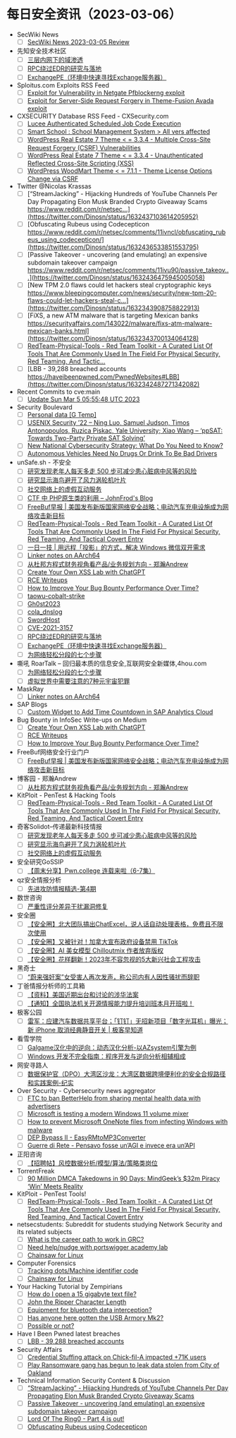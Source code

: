 # 每日安全资讯（2023-03-06）

- SecWiki News
  - [ ] [SecWiki News 2023-03-05 Review](http://www.sec-wiki.com/?2023-03-05)
- 先知安全技术社区
  - [ ] [三层内网下的域渗透](https://xz.aliyun.com/t/12259)
  - [ ] [RPC绕过EDR的研究与落地](https://xz.aliyun.com/t/12257)
  - [ ] [ExchangePE（环境中快速寻找Exchange服务器）](https://xz.aliyun.com/t/12255)
- Sploitus.com Exploits RSS Feed
  - [ ] [Exploit for Vulnerability in Netgate Pfblockerng exploit](https://sploitus.com/exploit?id=FD2D2165-817A-5929-9D58-9D9B33150C26&utm_source=rss&utm_medium=rss)
  - [ ] [Exploit for Server-Side Request Forgery in Theme-Fusion Avada exploit](https://sploitus.com/exploit?id=5E9DCD2E-92AA-5BFE-BDA1-9791FC4876CB&utm_source=rss&utm_medium=rss)
- CXSECURITY Database RSS Feed - CXSecurity.com
  - [ ] [Lucee Authenticated Scheduled Job Code Execution](https://cxsecurity.com/issue/WLB-2023030010)
  - [ ] [Smart School : School Management System > All vers affected](https://cxsecurity.com/issue/WLB-2023030009)
  - [ ] [WordPress Real Estate 7 Theme < = 3.3.4 - Multiple Cross-Site Request Forgery (CSRF) Vulnerabilities](https://cxsecurity.com/issue/WLB-2023030008)
  - [ ] [WordPress Real Estate 7 Theme < = 3.3.4 - Unauthenticated Reflected Cross-Site Scripting (XSS)](https://cxsecurity.com/issue/WLB-2023030007)
  - [ ] [WordPress WoodMart Theme < = 7.1.1 - Theme License Options Change via CSRF](https://cxsecurity.com/issue/WLB-2023030006)
- Twitter @Nicolas Krassas
  - [ ] [“StreamJacking” - Hijacking Hundreds of YouTube Channels Per Day Propagating Elon Musk Branded Crypto Giveaway Scams https://www.reddit.com/r/netsec...](https://twitter.com/Dinosn/status/1632437103614205952)
  - [ ] [Obfuscating Rubeus using Codecepticon https://www.reddit.com/r/netsec/comments/11ivncl/obfuscating_rubeus_using_codecepticon/](https://twitter.com/Dinosn/status/1632436533851553795)
  - [ ] [Passive Takeover - uncovering (and emulating) an expensive subdomain takeover campaign https://www.reddit.com/r/netsec/comments/11ivu90/passive_takeov...](https://twitter.com/Dinosn/status/1632436475945005058)
  - [ ] [New TPM 2.0 flaws could let hackers steal cryptographic keys https://www.bleepingcomputer.com/news/security/new-tpm-20-flaws-could-let-hackers-steal-c...](https://twitter.com/Dinosn/status/1632343908758822913)
  - [ ] [FiXS, a new ATM malware that is targeting Mexican banks https://securityaffairs.com/143022/malware/fixs-atm-malware-mexican-banks.html](https://twitter.com/Dinosn/status/1632343700134064128)
  - [ ] [RedTeam-Physical-Tools - Red Team Toolkit - A Curated List Of Tools That Are Commonly Used In The Field For Physical Security, Red Teaming, And Tactic...](https://twitter.com/Dinosn/status/1632343076575354883)
  - [ ] [LBB - 39,288 breached accounts https://haveibeenpwned.com/PwnedWebsites#LBB](https://twitter.com/Dinosn/status/1632342487271342082)
- Recent Commits to cve:main
  - [ ] [Update Sun Mar  5 05:55:48 UTC 2023](https://github.com/trickest/cve/commit/f7adbf5b98c7c0fad9c73a56b2daf22d17da31bb)
- Security Boulevard
  - [ ] [Personal data [G Temp]](https://securityboulevard.com/2023/03/personal-data-g-temp/)
  - [ ] [USENIX Security ’22 – Ning Luo, Samuel Judson, Timos Antonopoulos, Ruzica Piskac, Yale University; Xiao Wang – ‘ppSAT: Towards Two-Party Private SAT Solving’](https://securityboulevard.com/2023/03/usenix-security-22-ning-luo-samuel-judson-timos-antonopoulos-ruzica-piskac-yale-university-xiao-wang-ppsat-towards-two-party-private-sat-solving/)
  - [ ] [New National Cybersecurity Strategy: What Do You Need to Know?](https://securityboulevard.com/2023/03/new-national-cybersecurity-strategy-what-do-you-need-to-know/)
  - [ ] [Autonomous Vehicles Need No Drugs Or Drink To Be Bad Drivers](https://securityboulevard.com/2023/03/autonomous-vehicles-need-no-drugs-or-drink-to-be-bad-drivers/)
- unSafe.sh - 不安全
  - [ ] [研究发现老年人每天多走 500 步可减少患心脏病中风等的风险](https://buaq.net/go-152086.html)
  - [ ] [研究显示海鸟避开了风力涡轮机叶片](https://buaq.net/go-152087.html)
  - [ ] [社交网络上的虚假互动服务](https://buaq.net/go-152088.html)
  - [ ] [CTF 中 PHP原生类的利用 – JohnFrod's Blog](https://buaq.net/go-152066.html)
  - [ ] [FreeBuf早报 | 美国发布新版国家网络安全战略；电动汽车充电设施成为网络攻击新目标](https://buaq.net/go-152117.html)
  - [ ] [RedTeam-Physical-Tools - Red Team Toolkit - A Curated List Of Tools That Are Commonly Used In The Field For Physical Security, Red Teaming, And Tactical Covert Entry](https://buaq.net/go-152058.html)
  - [ ] [一日一技 | 用远程「投影」的方式，解决 Windows 微信双开需求](https://buaq.net/go-152065.html)
  - [ ] [Linker notes on AArch64](https://buaq.net/go-152092.html)
  - [ ] [从杜邦方程式财务视角看产品/业务规划方向 - 郑瀚Andrew](https://buaq.net/go-152044.html)
  - [ ] [Create Your Own XSS Lab with ChatGPT](https://buaq.net/go-152046.html)
  - [ ] [RCE Writeups](https://buaq.net/go-152047.html)
  - [ ] [How to Improve Your Bug Bounty Performance Over Time?](https://buaq.net/go-152048.html)
  - [ ] [taowu-cobalt-strike](https://buaq.net/go-152031.html)
  - [ ] [Gh0st2023](https://buaq.net/go-152032.html)
  - [ ] [cola_dnslog](https://buaq.net/go-152033.html)
  - [ ] [SwordHost](https://buaq.net/go-152034.html)
  - [ ] [CVE-2021-3157](https://buaq.net/go-152035.html)
  - [ ] [RPC绕过EDR的研究与落地](https://buaq.net/go-152036.html)
  - [ ] [ExchangePE（环境中快速寻找Exchange服务器）](https://buaq.net/go-152037.html)
  - [ ] [为网络轻松分段的七个步骤](https://buaq.net/go-152025.html)
- 嘶吼 RoarTalk – 回归最本质的信息安全,互联网安全新媒体,4hou.com
  - [ ] [为网络轻松分段的七个步骤](https://www.4hou.com/posts/r7JE)
  - [ ] [虚拟世界中需要注意的7种元宇宙犯罪](https://www.4hou.com/posts/l6z5)
- MaskRay
  - [ ] [Linker notes on AArch64](https://maskray.me/blog/2023-03-05-linker-notes-on-aarch64)
- SAP Blogs
  - [ ] [Custom Widget to Add Time Countdown in SAP Analytics Cloud](https://blogs.sap.com/2023/03/05/custom-widget-to-add-time-countdown-in-sap-analytics-cloud/)
- Bug Bounty in InfoSec Write-ups on Medium
  - [ ] [Create Your Own XSS Lab with ChatGPT](https://infosecwriteups.com/create-your-own-xss-lab-with-chatgpt-385c4e5e7f35?source=rss----7b722bfd1b8d--bug_bounty)
  - [ ] [RCE Writeups](https://infosecwriteups.com/command-injection-by-changing-the-logo-2d730887ab6c?source=rss----7b722bfd1b8d--bug_bounty)
  - [ ] [How to Improve Your Bug Bounty Performance Over Time?](https://infosecwriteups.com/how-to-improve-your-bug-bounty-performance-over-time-5f4ace641db0?source=rss----7b722bfd1b8d--bug_bounty)
- FreeBuf网络安全行业门户
  - [ ] [FreeBuf早报 | 美国发布新版国家网络安全战略；电动汽车充电设施成为网络攻击新目标](https://www.freebuf.com/news/359370.html)
- 博客园 - 郑瀚Andrew
  - [ ] [从杜邦方程式财务视角看产品/业务规划方向 - 郑瀚Andrew](https://www.cnblogs.com/LittleHann/p/17180539.html)
- KitPloit - PenTest & Hacking Tools
  - [ ] [RedTeam-Physical-Tools - Red Team Toolkit - A Curated List Of Tools That Are Commonly Used In The Field For Physical Security, Red Teaming, And Tactical Covert Entry](http://www.kitploit.com/2023/03/redteam-physical-tools-red-team-toolkit.html)
- 奇客Solidot–传递最新科技情报
  - [ ] [研究发现老年人每天多走 500 步可减少患心脏病中风等的风险](https://www.solidot.org/story?sid=74303)
  - [ ] [研究显示海鸟避开了风力涡轮机叶片](https://www.solidot.org/story?sid=74302)
  - [ ] [社交网络上的虚假互动服务](https://www.solidot.org/story?sid=74301)
- 安全研究GoSSIP
  - [ ] [【周末分享】Pwn.college 连载来啦（6-7集）](https://mp.weixin.qq.com/s?__biz=Mzg5ODUxMzg0Ng==&mid=2247494384&idx=1&sn=71ed69d8cd6ef57546a0fab611b860c4&chksm=c063c429f7144d3ff329b3f1968f488f159a5242b894df80840dcac49e86312bd6d2803d2aa5&scene=58&subscene=0#rd)
- qz安全情报分析
  - [ ] [先进攻防情报精选-第4期](https://mp.weixin.qq.com/s?__biz=MzI1MDA1MjcxMw==&mid=2649907989&idx=1&sn=537c74e4ba0abe098b587cb60eeb88a4&chksm=f18eea13c6f9630568f16d998ce6c60a93e2e7d5951aee73a9b7ccb2eafad6ecb85493c9169f&scene=58&subscene=0#rd)
- 数世咨询
  - [ ] [严重性评分差异干扰漏洞修复](https://mp.weixin.qq.com/s?__biz=MzkxNzA3MTgyNg==&mid=2247497416&idx=1&sn=b56a90dc0ea3e6dd587f09b90dbb4f23&chksm=c1448475f6330d6303352a6b93b815b498558d9ba8e9fdd3a7e992792b38148fe14923cc6b2a&scene=58&subscene=0#rd)
- 安全圈
  - [ ] [【安全圈】北大团队搞出ChatExcel，说人话自动处理表格，免费且不限次使用](https://mp.weixin.qq.com/s?__biz=MzIzMzE4NDU1OQ==&mid=2652031034&idx=1&sn=50f2c66d1d55e28c4b26c06f2d741642&chksm=f36fe47ac4186d6c2336add30cca8221338b0da43d075dc71770d0c510999ebe92dce3b2e2b2&scene=58&subscene=0#rd)
  - [ ] [【安全圈】又被针对！加拿大宣布政府设备禁用 TikTok](https://mp.weixin.qq.com/s?__biz=MzIzMzE4NDU1OQ==&mid=2652031034&idx=2&sn=1f8d3fa9048b3e03d79fa674f37e9450&chksm=f36fe47ac4186d6c56a2d62a1f3f8973ea8e32f2be7733e3d4d4ccf05e3cf5d3c49972197746&scene=58&subscene=0#rd)
  - [ ] [【安全圈】AI 美女模型 Chilloutmix 作者放弃版权](https://mp.weixin.qq.com/s?__biz=MzIzMzE4NDU1OQ==&mid=2652031034&idx=3&sn=b7a81a413ba7e695f68b276d369af1f5&chksm=f36fe47ac4186d6c848eee4a2061905174a31a7326413923fded7b47f7f19b2e7c05c7673d7e&scene=58&subscene=0#rd)
  - [ ] [【安全圈】花样翻新！2023年不容忽视的5大新兴社会工程攻击](https://mp.weixin.qq.com/s?__biz=MzIzMzE4NDU1OQ==&mid=2652031034&idx=4&sn=1c5ec51983b9942c560d787c03d59308&chksm=f36fe47ac4186d6c0e56f1f7fba33a7d49e3aeb7383a81b8e8dfffc720c795461aa551d183d9&scene=58&subscene=0#rd)
- 黑奇士
  - [ ] [“蔚来强奸案”女受害人再次发声，称公司内有人因性骚扰而辞职](https://mp.weixin.qq.com/s?__biz=MzI5ODYwNTE4Nw==&mid=2247487407&idx=1&sn=950df41a1c990c8bde20cd64a19ebe29&chksm=eca20043dbd58955686ec72ba4f072b4fabf088351e6b909e60b9b4f4ca3fbde59311053e15e&scene=58&subscene=0#rd)
- 丁爸情报分析师的工具箱
  - [ ] [【资料】美国近期出台和讨论的涉华法案](https://mp.weixin.qq.com/s?__biz=MzI2MTE0NTE3Mw==&mid=2651135203&idx=1&sn=e0f6c1fa2624effab36d79369d49c1b4&chksm=f1af6bd9c6d8e2cf80cedcc751014e795d0c2b1f68b00f7cc1eb36f1a0250cd0614b4187ac12&scene=58&subscene=0#rd)
  - [ ] [【通知】全国执法机关开源情报能力提升培训班本月开班啦！](https://mp.weixin.qq.com/s?__biz=MzI2MTE0NTE3Mw==&mid=2651135203&idx=2&sn=52bdc096a11b154dd8e180a9d79e9133&chksm=f1af6bd9c6d8e2cf3faeef6693fc742460f4a5e0c0ea90eabd9f43e13f7eba7a38d83e565fab&scene=58&subscene=0#rd)
- 极客公园
  - [ ] [雷军：应建汽车数据共享平台；「钉钉」无招新项目「数字光耳机」曝光；新 iPhone 取消经典静音开关 | 极客早知道](https://mp.weixin.qq.com/s?__biz=MTMwNDMwODQ0MQ==&mid=2652984081&idx=1&sn=f4c29ed9f1d7a4e26c6ec43b0144d1a2&chksm=7e542ea74923a7b15cf471905483363529276b6faae5bf2a9d61c7f96fea3120692cfb9641c0&scene=58&subscene=0#rd)
- 看雪学院
  - [ ] [Galgame汉化中的逆向：动态汉化分析-以AZsystem引擎为例](https://mp.weixin.qq.com/s?__biz=MjM5NTc2MDYxMw==&mid=2458496413&idx=1&sn=04fb33a23d7f577e89ba9d3e316c4824&chksm=b18e9d1786f914017fb4236de7c8e5911c736db390fdb1cb71d1e6c704b473565ddc82eb9159&scene=58&subscene=0#rd)
  - [ ] [Windows 开发不完全指南：程序开发与逆向分析相辅相成](https://mp.weixin.qq.com/s?__biz=MjM5NTc2MDYxMw==&mid=2458496413&idx=2&sn=a54cfbafbb7b403edf3970dfc6d9682a&chksm=b18e9d1786f91401eea5f7c125878edc8e87792950a34f54def5336aa1d01046935f385e6b27&scene=58&subscene=0#rd)
- 网安寻路人
  - [ ] [数据保护官（DPO）大湾区沙龙：大湾区数据跨境便利化的安全合规路径和实践案例-纪实](https://mp.weixin.qq.com/s?__biz=MzIxODM0NDU4MQ==&mid=2247499242&idx=1&sn=ea774898918f9e3f9746e98bbd6ffb7a&chksm=97e94000a09ec9167cc59e3fdf7d8861658daeb302feaf775037176129e146c53493922da982&scene=58&subscene=0#rd)
- Over Security - Cybersecurity news aggregator
  - [ ] [FTC to ban BetterHelp from sharing mental health data with advertisers](https://www.bleepingcomputer.com/news/security/ftc-to-ban-betterhelp-from-sharing-mental-health-data-with-advertisers/)
  - [ ] [Microsoft is testing a modern Windows 11 volume mixer](https://www.bleepingcomputer.com/news/microsoft/microsoft-is-testing-a-modern-windows-11-volume-mixer/)
  - [ ] [How to prevent Microsoft OneNote files from infecting Windows with malware](https://www.bleepingcomputer.com/news/security/how-to-prevent-microsoft-onenote-files-from-infecting-windows-with-malware/)
  - [ ] [DEP Bypass II - EasyRMtoMP3Converter](https://hacktips.it/dep-ii-easyrmtomp3converter/)
  - [ ] [Guerre di Rete - Pensavo fosse un’AGI e invece era un’API](https://guerredirete.substack.com/p/guerre-di-rete-pensavo-fosse-unagi)
- 正阳咨询
  - [ ] [【招聘帖】风控数据分析/模型/算法/策略类岗位](https://mp.weixin.qq.com/s?__biz=MzI1MzA3Mjg4Mg==&mid=2647831920&idx=1&sn=32e253b858e87f20678fd931e60cf418&chksm=f1fc11edc68b98fbbf17e7c947e6bace588ac2aaedec77f093d96d41f38aee67b00c820a11ea&scene=58&subscene=0#rd)
- TorrentFreak
  - [ ] [90 Million DMCA Takedowns in 90 Days: MindGeek’s $32m Piracy ‘Win’ Meets Reality](https://torrentfreak.com/90-million-dmca-takedowns-in-90-days-mindgeeks-32m-piracy-win-meets-reality-230305/)
- KitPloit - PenTest Tools!
  - [ ] [RedTeam-Physical-Tools - Red Team Toolkit - A Curated List Of Tools That Are Commonly Used In The Field For Physical Security, Red Teaming, And Tactical Covert Entry](http://www.kitploit.com/2023/03/redteam-physical-tools-red-team-toolkit.html)
- netsecstudents: Subreddit for students studying Network Security and its related subjects
  - [ ] [What is the career path to work in GRC?](https://www.reddit.com/r/netsecstudents/comments/11j2s5q/what_is_the_career_path_to_work_in_grc/)
  - [ ] [Need help/nudge with portswigger academy lab](https://www.reddit.com/r/netsecstudents/comments/11jfrpx/need_helpnudge_with_portswigger_academy_lab/)
  - [ ] [Chainsaw for Linux](https://www.reddit.com/r/netsecstudents/comments/11ihofk/chainsaw_for_linux/)
- Computer Forensics
  - [ ] [Tracking dots/Machine identifier code](https://www.reddit.com/r/computerforensics/comments/11ix3jv/tracking_dotsmachine_identifier_code/)
  - [ ] [Chainsaw for Linux](https://www.reddit.com/r/computerforensics/comments/11ihlhu/chainsaw_for_linux/)
- Your Hacking Tutorial by Zempirians
  - [ ] [How do I open a 15 gigabyte text file?](https://www.reddit.com/r/HowToHack/comments/11ipg77/how_do_i_open_a_15_gigabyte_text_file/)
  - [ ] [John the Ripper Character Length](https://www.reddit.com/r/HowToHack/comments/11j0caj/john_the_ripper_character_length/)
  - [ ] [Equipment for bluetooth data interception?](https://www.reddit.com/r/HowToHack/comments/11imxep/equipment_for_bluetooth_data_interception/)
  - [ ] [Has anyone here gotten the USB Armory Mk2?](https://www.reddit.com/r/HowToHack/comments/11iqkxl/has_anyone_here_gotten_the_usb_armory_mk2/)
  - [ ] [Possible or not?](https://www.reddit.com/r/HowToHack/comments/11ix4hl/possible_or_not/)
- Have I Been Pwned latest breaches
  - [ ] [LBB - 39,288 breached accounts](https://haveibeenpwned.com/PwnedWebsites#LBB)
- Security Affairs
  - [ ] [Credential Stuffing attack on Chick-fil-A impacted +71K users](https://securityaffairs.com/143051/data-breach/credential-stuffing-chick-fil-a.html)
  - [ ] [Play Ransomware gang has begun to leak data stolen from City of Oakland](https://securityaffairs.com/143037/cyber-crime/play-ransomware-leaks-city-of-oakland.html)
- Technical Information Security Content & Discussion
  - [ ] [“StreamJacking” - Hijacking Hundreds of YouTube Channels Per Day Propagating Elon Musk Branded Crypto Giveaway Scams](https://www.reddit.com/r/netsec/comments/11isw84/streamjacking_hijacking_hundreds_of_youtube/)
  - [ ] [Passive Takeover - uncovering (and emulating) an expensive subdomain takeover campaign](https://www.reddit.com/r/netsec/comments/11ivu90/passive_takeover_uncovering_and_emulating_an/)
  - [ ] [Lord Of The Ring0 - Part 4 is out!](https://www.reddit.com/r/netsec/comments/11ivjyx/lord_of_the_ring0_part_4_is_out/)
  - [ ] [Obfuscating Rubeus using Codecepticon](https://www.reddit.com/r/netsec/comments/11ivncl/obfuscating_rubeus_using_codecepticon/)
